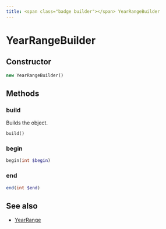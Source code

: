 ```yaml
---
title: <span class="badge builder"></span> YearRangeBuilder
---
```

# <span class="badge builder"></span> YearRangeBuilder

## Constructor

```php
new YearRangeBuilder()
```
## Methods

### <span class="badge object-method"></span> build

Builds the object.

```php
build()
```

### <span class="badge object-method"></span> begin

```php
begin(int $begin)
```

### <span class="badge object-method"></span> end

```php
end(int $end)
```

## See also

 * <span class="badge object-type-class"></span> [YearRange](./object-YearRange.md)
